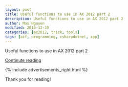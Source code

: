 ```yaml
---
layout: post
title: Useful functions to use in AX 2012 part 2
description: Useful functions to use in AX 2012 part 2
author: Max Nguyen
modified: 2016-12-30
categories: [ax2012, trick, tools]
tags: [aif, programming, csharpdotnet, xpp]
---
```

Useful functions to use in AX 2012 part 2

<div markdown="0"><a href="https://dynamics365.github.io/ax2012/trick/tools/Useful-functions-to-use-in-AX-2012/" class="btn btn-info">Continute reading</a></div>

{% include advertisements_right.html %}

<!--more-->

<script src="https://gist.github.com/Dynamics365/1ed910f5b0d3351557bd.js"></script>

Thank you for reading!

